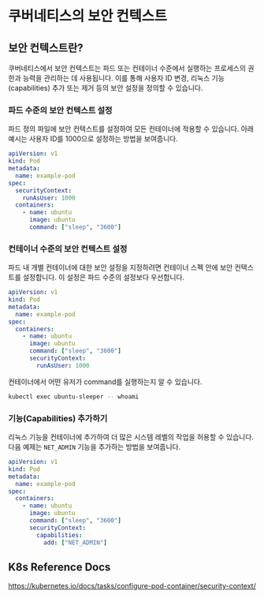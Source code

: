 # 쿠버네티스의 보안 컨텍스트

## 보안 컨텍스트란?

쿠버네티스에서 보안 컨텍스트는 파드 또는 컨테이너 수준에서 실행하는 프로세스의 권한과 능력을 관리하는 데 사용됩니다. 이를 통해 사용자 ID 변경, 리눅스 기능(capabilities) 추가 또는 제거 등의 보안 설정을 정의할 수 있습니다.

### 파드 수준의 보안 컨텍스트 설정

파드 정의 파일에 보안 컨텍스트를 설정하여 모든 컨테이너에 적용할 수 있습니다. 아래 예시는 사용자 ID를 1000으로 설정하는 방법을 보여줍니다.

```yaml
apiVersion: v1
kind: Pod
metadata:
  name: example-pod
spec:
  securityContext:
    runAsUser: 1000
  containers:
    - name: ubuntu
      image: ubuntu
      command: ["sleep", "3600"]
```

### 컨테이너 수준의 보안 컨텍스트 설정

파드 내 개별 컨테이너에 대한 보안 설정을 지정하려면 컨테이너 스펙 안에 보안 컨텍스트를 설정합니다. 이 설정은 파드 수준의 설정보다 우선합니다.

```yaml
apiVersion: v1
kind: Pod
metadata:
  name: example-pod
spec:
  containers:
    - name: ubuntu
      image: ubuntu
      command: ["sleep", "3600"]
      securityContext:
        runAsUser: 1000
```

컨테이너에서 어떤 유저가 command를 실행하는지 알 수 있습니다.

```bash
kubectl exec ubuntu-sleeper -- whoami
```

### 기능(Capabilities) 추가하기

리눅스 기능을 컨테이너에 추가하여 더 많은 시스템 레벨의 작업을 허용할 수 있습니다. 다음 예제는 `NET_ADMIN` 기능을 추가하는 방법을 보여줍니다.

```yaml
apiVersion: v1
kind: Pod
metadata:
  name: example-pod
spec:
  containers:
    - name: ubuntu
      image: ubuntu
      command: ["sleep", "3600"]
      securityContext:
        capabilities:
          add: ["NET_ADMIN"]
```

## K8s Reference Docs

https://kubernetes.io/docs/tasks/configure-pod-container/security-context/
